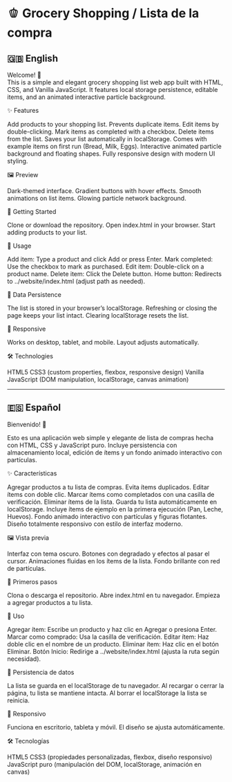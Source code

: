 # 🫑 Grocery Shopping / Lista de la compra

## 🇬🇧 English

Welcome! 👋  
This is a simple and elegant grocery shopping list web app built with HTML, CSS, and Vanilla JavaScript.
It features local storage persistence, editable items, and an animated interactive particle background.


✨ Features

Add products to your shopping list.
Prevents duplicate items.
Edit items by double-clicking.
Mark items as completed with a checkbox.
Delete items from the list.
Saves your list automatically in localStorage.
Comes with example items on first run (Bread, Milk, Eggs).
Interactive animated particle background and floating shapes.
Fully responsive design with modern UI styling.

🖼️ Preview

Dark-themed interface.
Gradient buttons with hover effects.
Smooth animations on list items.
Glowing particle network background.

🚀 Getting Started

Clone or download the repository.
Open index.html in your browser.
Start adding products to your list.

🔧 Usage

Add item: Type a product and click Add or press Enter.
Mark completed: Use the checkbox to mark as purchased.
Edit item: Double-click on a product name.
Delete item: Click the Delete button.
Home button: Redirects to ../website/index.html (adjust path as needed).

💾 Data Persistence

The list is stored in your browser’s localStorage.
Refreshing or closing the page keeps your list intact.
Clearing localStorage resets the list.

📱 Responsive

Works on desktop, tablet, and mobile.
Layout adjusts automatically.

🛠️ Technologies

HTML5
CSS3 (custom properties, flexbox, responsive design)
Vanilla JavaScript (DOM manipulation, localStorage, canvas animation)


---

## 🇪🇸 Español

Bienvenido! 👋

Esto es una aplicación web simple y elegante de lista de compras hecha con HTML, CSS y JavaScript puro.
Incluye persistencia con almacenamiento local, edición de ítems y un fondo animado interactivo con partículas.

✨ Características

Agregar productos a tu lista de compras.
Evita ítems duplicados.
Editar ítems con doble clic.
Marcar ítems como completados con una casilla de verificación.
Eliminar ítems de la lista.
Guarda tu lista automáticamente en localStorage.
Incluye ítems de ejemplo en la primera ejecución (Pan, Leche, Huevos).
Fondo animado interactivo con partículas y figuras flotantes.
Diseño totalmente responsivo con estilo de interfaz moderno.

🖼️ Vista previa

Interfaz con tema oscuro.
Botones con degradado y efectos al pasar el cursor.
Animaciones fluidas en los ítems de la lista.
Fondo brillante con red de partículas.

🚀 Primeros pasos

Clona o descarga el repositorio.
Abre index.html en tu navegador.
Empieza a agregar productos a tu lista.

🔧 Uso

Agregar ítem: Escribe un producto y haz clic en Agregar o presiona Enter.
Marcar como comprado: Usa la casilla de verificación.
Editar ítem: Haz doble clic en el nombre de un producto.
Eliminar ítem: Haz clic en el botón Eliminar.
Botón Inicio: Redirige a ../website/index.html (ajusta la ruta según necesidad).

💾 Persistencia de datos

La lista se guarda en el localStorage de tu navegador.
Al recargar o cerrar la página, tu lista se mantiene intacta.
Al borrar el localStorage la lista se reinicia.

📱 Responsivo

Funciona en escritorio, tableta y móvil.
El diseño se ajusta automáticamente.

🛠️ Tecnologías

HTML5
CSS3 (propiedades personalizadas, flexbox, diseño responsivo)
JavaScript puro (manipulación del DOM, localStorage, animación en canvas)
